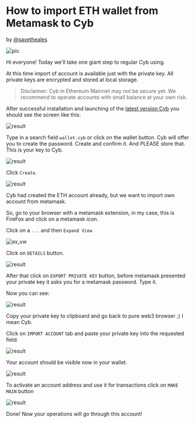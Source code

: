 # How to import ETH wallet from Metamask to Cyb

by [@savetheales](cyb://0x00CA47db1BE92C1072e973fd8DC4A082f7d70214.eth)

![pic](metamask.png)

Hi everyone! Today we'll take one giant step to regular Cyb using.

At this time import of account is available just with the private key. All private keys are encrypted and stored at local storage.

>Disclaimer: Cyb in Ethereum Mainnet may not be secure yet. We recommend to operate accounts with small balance at your own risk.

After successful installation and launching of the [latest version Cyb](https://github.com/cybercongress/cyb/releases) you should see the screen like this:

![result](1.png)

Type in a search field `wallet.cyb` or click on the wallet button.
Cyb will offer you to create the password. Create and confirm it. And PLEASE store that. This is your key to Cyb.

![result](2.png)

Click `Create`.

![result](3.png)

Cyb had created the ETH account already, but we want to import own account from metamask.

So, go to your browser with a metamask extension, in my case, this is FireFox and click on a metamask icon.

Click on a `...`  and then `Expand View`

![ex_vw](5.png)

Click on `DETAILS` button.

![result](6.png)

After that click on `EXPORT PRIVATE KEY` button, before metamask presented your private key it asks you for a metamask password. Type it.

Now you can see:

![result](7.png)

Copy your private key to clipboard and go back to pure web3 browser ;) I mean Cyb.

Click on `IMPORT ACCOUNT` tab and paste your private key into the requested field.

![result](8.png)

Your account should be visible now in your wallet.

![result](9.png)

To activate an account address and use it for transactions click on `MAKE MAIN` button

![result](10.png)

Done! Now your operations will go through this account!
